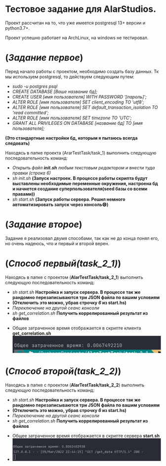 # Тестовое задание для AlarStudios.

Проект рассчитан на то, что уже имеется postgresql 13+ версии и python3.7+.

Проект успешно работает на ArchLinux, на windows не тестировал.

# (*Задание первое*)

Перед начало работы с проектом, необходимо создать базу данных. Тк мы используем postgresql, то действуем следующим путем:
- *sudo -u postgres psql*
- *CREATE DATABASE [Ваше название бд];*
- *CREATE USER [имя пользователя] WITH PASSWORD '[пароль]';*
- *ALTER ROLE [имя пользователя] SET client_encoding TO 'utf8';*
- *ALTER ROLE [имя пользователя] SET default_transaction_isolation TO 'read committed';*
- *ALTER ROLE [имя пользователя] SET timezone TO 'UTC';*
- *GRANT ALL PRIVILEGES ON DATABASE [название бд] TO [имя пользователя];*

**(Это стандартные настройки бд, которым я пытаюсь всегда следовать)**

Находясь в папке проекта (ArarTestTask/task_1) выполнить следующую последовательность команд:

- *Открыть файл **init.sh** любым текстовым редактором и внести туда правки (строка 6)*
- *sh init.sh* **(Запуск настроек. В процессе работы скрипта будут выставлены необходимые переменные окружения, настроена бд и начнется создание суперпользователя(seed базы со всеми правами))**
- *sh start.sh* **(Запуск работы сервера. Решил немного автоматизировать запуск через консоль😄)**


# (*Задание второе*)

Задание я реализовал двумя способами, так как не до конца понял его, но очень надеюсь, что и первый и второй верен.


# (*Способ первый(task_2_1)*)

Находясь в папке с проектом (**AlarTestTask/task_2_1**) выполнить следующую последовательность команд:

- *sh start.sh* **Настройка и запуск сервера. В процессе так же рандомно перезаписываются три JSON файла по вашим условиям**
- **(Отключить это можно, убрав строчку *6* из start.hs)**
- *Переключение на другой сеанс консоли*
- *sh get_correlation.sh* **Получить коррелированный результат из файлов**

+ Общее затраченное время отображается в скрипте клиента **get_correlation.sh**
![img_1.png](img_1.png)


# (*Способ второй(task_2_2)*)

Находясь в папке с проектом (**AlarTestTask/task_2_2**) выполнить следующую последовательность команд:

- *sh start.sh* **Настройка и запуск сервера. В процессе так же рандомно перезаписываются три JSON файла по вашим условиям**
- **(Отключить это можно, убрав строчку *6* из start.hs)**
- *Переключение на другой сеанс консоли*
- *sh get_correlation.sh* **Получить коррелированный результат из файлов**

+ Общее затраченное время отображается в скрипте сервера **start.sh**
+ ![img.png](img.png)
